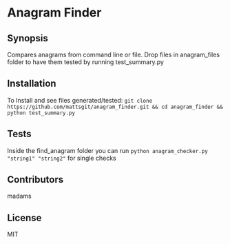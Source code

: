 # Anagram Finder

## Synopsis

Compares anagrams from command line or file. Drop files in anagram_files folder to have them tested by running test_summary.py

## Installation

To Install and see files generated/tested: ```git clone https://github.com/mattsgit/anagram_finder.git && cd anagram_finder && python test_summary.py```

## Tests

Inside the find_anagram folder you can run ```python anagram_checker.py "string1" "string2"``` for single checks

## Contributors

madams

## License

MIT